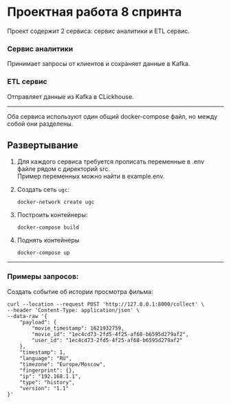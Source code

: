 # Проектная работа 8 спринта

Проект содержит 2 сервиса: сервис аналитики и ETL сервис.

### Сервис аналитики
Принимает запросы от клиентов и сохраняет данные в Kafka.

### ETL сервис
Отправляет данные из Kafka в CLickhouse.

<hr>
Оба сервиса используют один общий docker-compose файл, но между собой они разделены.

## Развертывание
1. Для каждого сервиса требуется прописать переменные в .env файле рядом с директорий src.  
Пример переменных можно найти в example.env.

2. Создать сеть `ugc`:
   ```shell
   docker-network create ugc
    ```
3. Построить контейнеры:
    ```shell
    docker-compose build
    ```
   
4. Поднять контейнеры
    ```shell
    docker-compose up
    ```


<hr>

### Примеры запросов:
Создать событие об истории просмотра фильма:
```shell
curl --location --request POST 'http://127.0.0.1:8000/collect' \
--header 'Content-Type: application/json' \
--data-raw '{
    "payload": {
        "movie_timestamp": 1621932759,
        "movie_id": "1ec4cd73-2fd5-4f25-af68-b6595d279af2",
        "user_id": "1ec4cd73-2fd5-4f25-af68-b6595d279af2"
    },
    "timestamp": 1,
    "language": "RU",
    "timezone": "Europe/Moscow",
    "fingerprint": {},
    "ip": "192.168.1.1",
    "type": "history",
    "version": "1.1"
}'
```